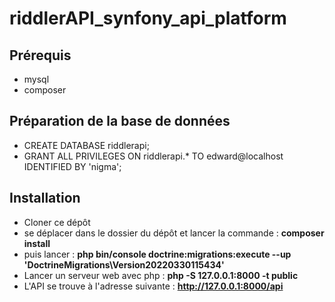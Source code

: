 # riddlerAPI_synfony_api_platform

## Prérequis
- mysql
- composer

## Préparation de la base de données
- CREATE DATABASE riddlerapi;
- GRANT ALL PRIVILEGES ON riddlerapi.* TO edward@localhost IDENTIFIED BY 'nigma';

## Installation
- Cloner ce dépôt
- se déplacer dans le dossier du dépôt et lancer la commande : **composer install**
- puis lancer : **php bin/console doctrine:migrations:execute --up 'DoctrineMigrations\Version20220330115434'**
- Lancer un serveur web avec php : **php -S 127.0.0.1:8000 -t public**
- L'API se trouve à l'adresse suivante : **http://127.0.0.1:8000/api**
